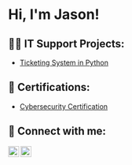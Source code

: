 <h1>Hi, I'm Jason! </h1>

<h2>👨‍💻 IT Support Projects:</h2>

- [Ticketing System in Python](https://github.com/Jbollers/)

<h2> 📃 Certifications:</h2>

- [Cybersecurity Certification](https://coursera.org/share/6fe3046dc46dfe7ea17c9b09589baf90)
<h2> 🤳 Connect with me:</h2>


[<img align="left" alt="JoshMadakor | LinkedIn" width="22px" src="https://cdn.jsdelivr.net/npm/simple-icons@v3/icons/linkedin.svg" />][linkedin]
[<img align="left" alt="JoshMadakor | Instagram" width="22px" src="https://cdn.jsdelivr.net/npm/simple-icons@v3/icons/instagram.svg" />][instagram]


[instagram]: https://www.instagram.com/jayjutsu_/
[linkedin]: https://www.linkedin.com/in/jason-bollers-1b675b17a/
<!--
**joshmadakor1/joshmadakor1** is a ✨ _special_ ✨ repository because its `README.md` (this file) appears on your GitHub profile.

Here are some ideas to get you started:

- 🔭 I’m currently working on ...
- 🌱 I’m currently learning ...
- 👯 I’m looking to collaborate on ...
- 🤔 I’m looking for help with ...
- 💬 Ask me about ...
- 📫 How to reach me: ...
- 😄 Pronouns: ...
- ⚡ Fun fact: ...
-->
